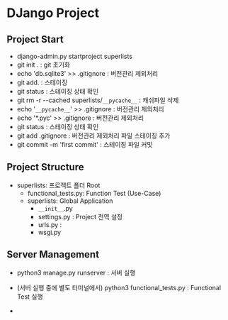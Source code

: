 # DJango Project

## Project Start

- django-admin.py startproject superlists
- git init . : git 초기화
- echo 'db.sqlite3' >>  .gitignore : 버전관리 제외처리
- git add. : 스테이징
- git status : 스테이징 상태 확인
- git rm -r --cached superlists/`__pycache__` : 캐쉬파일 삭제
- echo '`__pycache__`' >> .gitignore : 버전관리 제외처리
- echo '*.pyc' >> .gitignore : 버전관리 제외처리
- git status : 스테이징 상태 확인
- git add .gitignore : 버전관리 제외처리 파일 스테이징 추가
- git commit -m 'first commit' : 스테이징 파일 커밋

## Project Structure

- superlists: 프로젝트 폴더 Root
  - functional_tests.py: Function Test (Use-Case)
  - superlists: Global Application
    - `__init__`.py
    - settings.py : Project 전역 설정
    - urls.py : 
    - wsgi.py

## Server Management

- python3 manage.py runserver : 서버 실행

- (서버 실행 중에 별도 터미널에서) python3 functional_tests.py : Functional Test 실행

- 

